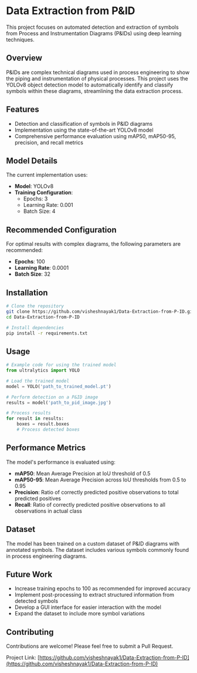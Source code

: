 # Data Extraction from P&ID

This project focuses on automated detection and extraction of symbols from Process and Instrumentation Diagrams (P&IDs) using deep learning techniques.

## Overview

P&IDs are complex technical diagrams used in process engineering to show the piping and instrumentation of physical processes. This project uses the YOLOv8 object detection model to automatically identify and classify symbols within these diagrams, streamlining the data extraction process.

## Features

- Detection and classification of symbols in P&ID diagrams
- Implementation using the state-of-the-art YOLOv8 model
- Comprehensive performance evaluation using mAP50, mAP50-95, precision, and recall metrics

## Model Details

The current implementation uses:
- **Model**: YOLOv8
- **Training Configuration**:
  - Epochs: 3
  - Learning Rate: 0.001
  - Batch Size: 4

## Recommended Configuration

For optimal results with complex diagrams, the following parameters are recommended:
- **Epochs**: 100
- **Learning Rate**: 0.0001
- **Batch Size**: 32

## Installation

```bash
# Clone the repository
git clone https://github.com/visheshnayak1/Data-Extraction-from-P-ID.git
cd Data-Extraction-from-P-ID

# Install dependencies
pip install -r requirements.txt
```

## Usage

```python
# Example code for using the trained model
from ultralytics import YOLO

# Load the trained model
model = YOLO('path_to_trained_model.pt')

# Perform detection on a P&ID image
results = model('path_to_pid_image.jpg')

# Process results
for result in results:
    boxes = result.boxes
    # Process detected boxes
```

## Performance Metrics

The model's performance is evaluated using:
- **mAP50**: Mean Average Precision at IoU threshold of 0.5
- **mAP50-95**: Mean Average Precision across IoU thresholds from 0.5 to 0.95
- **Precision**: Ratio of correctly predicted positive observations to total predicted positives
- **Recall**: Ratio of correctly predicted positive observations to all observations in actual class

## Dataset

The model has been trained on a custom dataset of P&ID diagrams with annotated symbols. The dataset includes various symbols commonly found in process engineering diagrams.

## Future Work

- Increase training epochs to 100 as recommended for improved accuracy
- Implement post-processing to extract structured information from detected symbols
- Develop a GUI interface for easier interaction with the model
- Expand the dataset to include more symbol variations

## Contributing

Contributions are welcome! Please feel free to submit a Pull Request.


Project Link: [https://github.com/visheshnayak1/Data-Extraction-from-P-ID](https://github.com/visheshnayak1/Data-Extraction-from-P-ID)
